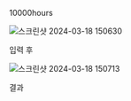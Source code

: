 10000hours

  ![스크린샷 2024-03-18 150630](https://github.com/2ung2rl/FE-Project/assets/155498417/0ce2bb2e-7dcb-4361-a0df-81f4d390c560)
  
  입력 후
  
  ![스크린샷 2024-03-18 150713](https://github.com/2ung2rl/FE-Project/assets/155498417/0d3f441e-f893-4f13-ae48-77a09c8aea98)

  결과
